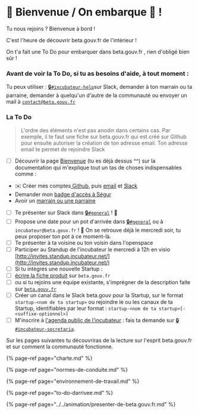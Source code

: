 # 👋 Bienvenue / On embarque 🛫 !

Tu nous rejoins ? Bienvenue à bord ! 

C'est l'heure de découvrir beta.gouv.fr de l'intérieur !

On t'a fait une To Do pour embarquer dans beta.gouv.fr , rien d'obligé bien sûr !

### Avant de voir la To Do, si tu as besoins d'aide, à tout moment :

Tu peux utiliser : [🔒`#incubateur-help`](https://startups-detat.slack.com/messages/incubateur-help)sur Slack, demander à ton marrain ou ta parraine, demander à quelqu'un d'autre de la communauté ou envoyer un mail à [`contact@beta.gouv.fr`](mailto:contact@beta.gouv.Fr) 

### La To Do

> L'ordre des éléments n'est pas anodin dans certains cas. Par exemple, il te faut une fiche sur beta.gouv.fr qui est créé sur Github pour ensuite autoriser la création de ton adresse email. Ton adresse email te permet de rejoindre Slack

* [ ]   Découvrir la page [Bienvenue](./) \(tu es déjà dessus ^^\) sur la documentation qui m'explique tout un tas de choses indispensables comme :
  *  ✉️ Créer mes comptes[ Github](../../outils/github/), puis  [email](../../outils/emails.md) et [Slack](../../outils/slack.md)
  *   Demander mon [badge d'accès à Ségur](../../dinum/locaux/badge-pour-travailler-a-segur.md) 
  *   Avoir un [marrain ou une parraine](marrainage.md)
* [ ]   Te présenter sur Slack dans [🔒`#general`](https://startups-detat.slack.com/messages/general) ! 👋
* [ ]   Propose une date pour un pot d'arrivée dans [🔒`#general`](https://startups-detat.slack.com/messages/general) ou à `incubateur@beta.gouv.fr` ! 🍺 On se retrouve déjà le mercredi soir, tu peux proposer ton pot à ce moment-là.
* [ ]   Te présenter à ta voisine ou ton voisin dans l'openspace 
* [ ]   Participer au Standup de l'incubateur le mercredi à 12h en visio [http://invites.standup.incubateur.net/](http://invites.standup.incubateur.net/)
* [ ]   Si tu intègres une nouvelle Startup :
  * [ ]  [écrire la fiche produit](https://github.com/betagouv/beta.gouv.fr/blob/master/CONTRIBUTING.md#ajouter-une-startup) sur `beta.gouv.fr` 
  * [ ]  ou si tu rejoins une équipe existante, s'imprégner de la description faite sur [`beta.gouv.fr`](https://beta.gouv.fr/startups)
* [ ]   Créer un canal dans le Slack beta.gouv pour la Startup, sur le format `startup-<nom de ta startup>` ou rejoindre le ou les canaux de ta Startup, identifiables par leur format : `startup-<nom de ta startup>[-<suffixe-optionnel>]`
* [ ]   M'inscrire à [l'agenda public de l'incubateur](https://calendar.google.com/calendar/embed?src=0ieonqap1r5jeal5ugeuhoovlg%40group.calendar.google.com&ctz=Europe/Paris) : fais ta demande sur [🔒`#incubateur-secretaria`](https://startups-detat.slack.com/messages/secretaria).

Sur les pages suivantes tu découvriras de la lecture sur l'esprit beta.gouv.fr et sur comment la communauté fonctionne.

{% page-ref page="charte.md" %}

{% page-ref page="normes-de-conduite.md" %}

{% page-ref page="environnement-de-travail.md" %}

{% page-ref page="to-do-darrivee.md" %}

{% page-ref page="../../animation/presenter-de-beta.gouv.fr.md" %}




